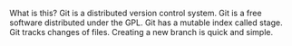 What is this?
Git is a distributed version control system.
Git is a free software distributed under the GPL.
Git has a mutable index called stage.
Git tracks changes of files.
Creating a new branch is quick and simple.
